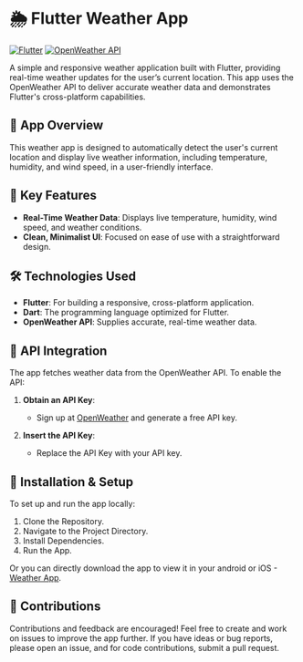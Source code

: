 # 🌦️ Flutter Weather App

[![Flutter](https://img.shields.io/badge/Framework-Flutter-blue)](https://flutter.dev) [![OpenWeather API](https://img.shields.io/badge/API-OpenWeather-orange)](https://openweathermap.org/api)

A simple and responsive weather application built with Flutter, providing real-time weather updates for the user’s current location. This app uses the OpenWeather API to deliver accurate weather data and demonstrates Flutter's cross-platform capabilities.

## 📱 App Overview

This weather app is designed to automatically detect the user's current location and display live weather information, including temperature, humidity, and wind speed, in a user-friendly interface. 

## 🌟 Key Features

- **Real-Time Weather Data**: Displays live temperature, humidity, wind speed, and weather conditions.
- **Clean, Minimalist UI**: Focused on ease of use with a straightforward design.

## 🛠️ Technologies Used

- **Flutter**: For building a responsive, cross-platform application.
- **Dart**: The programming language optimized for Flutter.
- **OpenWeather API**: Supplies accurate, real-time weather data.

## 🔑 API Integration

The app fetches weather data from the OpenWeather API. To enable the API:

1. **Obtain an API Key**:
   - Sign up at [OpenWeather](https://openweathermap.org/api) and generate a free API key.

2. **Insert the API Key**:
   - Replace the API Key with your API key.

## 📲 Installation & Setup

To set up and run the app locally:

 1. Clone the Repository.
 2. Navigate to the Project Directory.
 3. Install Dependencies.
 4. Run the App.

Or you can directly download the app to view it in your android or iOS - [Weather App](https://docs.google.com/uc?export=download&id=1N6d700wegul4CtW9JutdLBn9Dq5Wfa-O).

## 🤝 Contributions

Contributions and feedback are encouraged! Feel free to create and work on issues to improve the app further. If you have ideas or bug reports, please open an issue, and for code contributions, submit a pull request.
